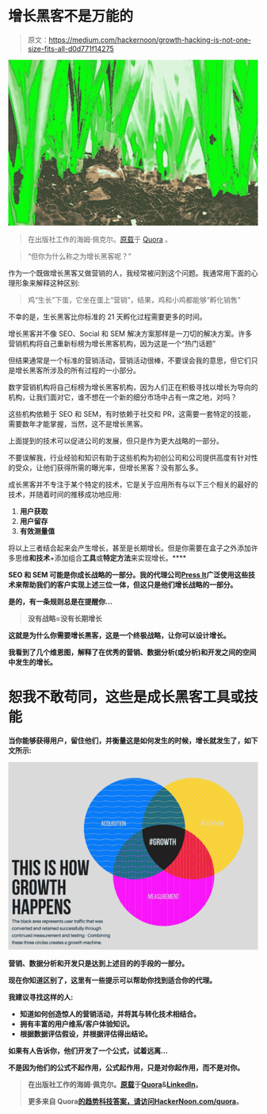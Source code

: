 # 增长黑客不是万能的

> 原文：<https://medium.com/hackernoon/growth-hacking-is-not-one-size-fits-all-d0d771f14275>

![](img/bb4dee92f6f0591da41af0a311e57644.png)

> 在出版社工作的海姆·佩克尔。[原载](https://www.quora.com/Is-there-a-growth-hacking-consultancy-agency-for-hire-for-startups/answer/Haim-Pekel)于 [Quora](http://quora.com?ref=hackernoon) 。

> “但你为什么称之为增长黑客呢？”

作为一个既做增长黑客又做营销的人，我经常被问到这个问题。我通常用下面的心理形象来解释这种区别:

> 鸡“生长”下蛋，它坐在蛋上“营销”，结果，鸡和小鸡都能够“孵化销售”

不幸的是，生长黑客比你标准的 21 天孵化过程需要更多的时间。

增长黑客并不像 SEO、Social 和 SEM 解决方案那样是一刀切的解决方案。许多营销机构将自己重新标榜为增长黑客机构，因为这是一个“热门话题”

但结果通常是一个标准的营销活动，营销活动很棒，不要误会我的意思，但它们只是增长黑客所涉及的所有过程的一小部分。

数字营销机构将自己标榜为增长黑客机构，因为人们正在积极寻找以增长为导向的机构，让我们面对它，谁不想在一个新的细分市场中占有一席之地，对吗？

这些机构依赖于 SEO 和 SEM，有时依赖于社交和 PR，这需要一套特定的技能，需要数年才能掌握，当然，这不是增长黑客。

上面提到的技术可以促进公司的发展，但只是作为更大战略的一部分。

不要误解我，行业经验和知识有助于这些机构为初创公司和公司提供高度有针对性的受众，让他们获得所需的曝光率，但增长黑客？没有那么多。

成长黑客并不专注于某个特定的技术，它是关于应用所有与以下三个相关的最好的技术，并随着时间的推移成功地应用:

1.  **用户获取**
2.  **用户留存**
3.  **有效测量值**

将以上三者结合起来会产生增长，甚至是长期增长。但是你需要在盒子之外添加许多思维**和技术**+添加组合**工具**或**特定方法**来实现增长。****

**SEO 和 SEM 可能是你成长战略的一部分。我的代理公司[Press It](https://pressonit.com/)广泛使用这些技术来帮助我们的客户实现上述三位一体，但这只是他们增长战略的一部分。**

**是的，有一条规则总是在提醒你…**

> **没有战略=没有长期增长**

**这就是为什么你需要增长黑客，这是一个终极战略，让你可以设计增长。**

**我看到了几个维恩图，解释了在优秀的营销、数据分析(或分析)和开发之间的空间中发生的增长。**

# **恕我不敢苟同，这些是成长黑客工具或技能**

**当你能够获得用户，留住他们，并衡量这是如何发生的时候，增长就发生了，如下文所示:**

**![](img/98f0a9ac9ff1d9a08f6b7dd254e63a8d.png)**

**营销、数据分析和开发只是达到上述目的的手段的一部分。**

**现在你知道区别了，这里有一些提示可以帮助你找到适合你的代理。**

**我建议寻找这样的人:**

*   **知道如何创造惊人的营销活动，并将其与转化技术相结合。**
*   **拥有丰富的用户维系/客户体验知识。**
*   **根据数据评估假设，并根据评估得出结论。**

**如果有人告诉你，他们开发了一个公式，试着远离…**

**不是因为他们的公式不起作用，公式起作用，只是对你起作用，而不是对你。**

> **在出版社工作的海姆·佩克尔。[原载](https://www.quora.com/Is-there-a-growth-hacking-consultancy-agency-for-hire-for-startups/answer/Haim-Pekel)于[Quora](http://quora.com?ref=hackernoon)&[LinkedIn](https://www.linkedin.com/pulse/growth-hacking-really-different-from-marketing-haim-pekel/)。**
> 
> **更多来自 Quora[的趋势科技答案，请访问](https://medium.com/u/3853f85f7d5e?source=post_page-----d0d771f14275--------------------------------)[HackerNoon.com/quora](https://hackernoon.com/quora/home)。**